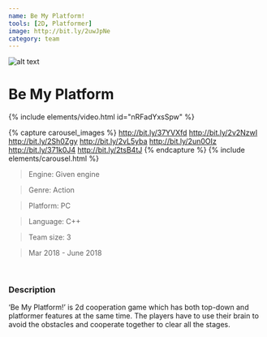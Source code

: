 ```yaml
---
name: Be My Platform!
tools: [2D, Platformer]
image: http://bit.ly/2uwJpNe
category: team
---
```


![alt text](https://raw.githubusercontent.com/minuilee/minuilee.guthub.io/master/assets/images/test.png)

# Be My Platform

{% include elements/video.html id="nRFadYxsSpw" %}

{% capture carousel_images %}
http://bit.ly/37YVXfd
http://bit.ly/2v2NzwI
http://bit.ly/2Sh0Zgy
http://bit.ly/2vL5yba
http://bit.ly/2un0OIz
http://bit.ly/371k0J4
http://bit.ly/2tsB4tJ
{% endcapture %}
{% include elements/carousel.html %}

>Engine: Given engine

>Genre: Action

>Platform: PC

>Language: C++

>Team size: 3

>Mar 2018 - June 2018

<br/>

### Description

‘Be My Platform!’ is 2d cooperation game which has both top-down and platformer features at the same time. The players have to use their brain to avoid the obstacles and cooperate together to clear all the stages.

<br/>
<br/>
